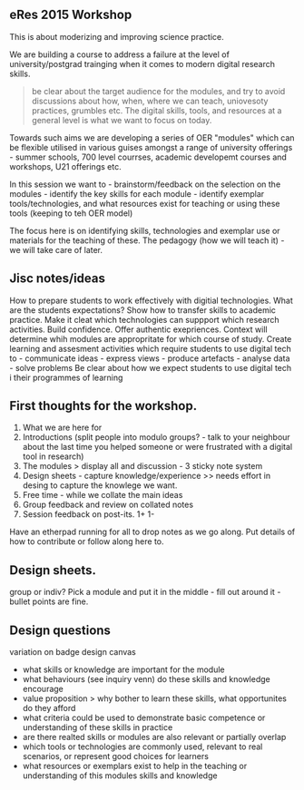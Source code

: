 eRes 2015 Workshop
------------------

This is about moderizing and improving science practice.

We are building a course to address a failure at the level of university/postgrad trainging when it comes to modern digital research skills. 

> be clear about the target audience for the modules, and try to avoid discussions about how, when, where we can teach, uniovesoty practices, grumbles etc. The digital skills, tools, and resources at a general level is what we want to focus on today.

Towards such aims we are developing a series of OER "modules" which can be flexible utilised in various guises amongst a range of university offerings - summer schools, 700 level courrses, academic developemt courses and workshops, U21 offerings etc.

In this session we want to 
	- brainstorm/feedback on the selection on the modules
	- identify the key skills for each module
	- identify exemplar tools/technologies, and what resources exist for teaching or using these tools (keeping to teh OER model)

The focus here is on identifying skills, technologies and exemplar use or materials for the teaching of these.
The pedagogy (how we will teach it) - we will take care of later.


Jisc notes/ideas
-----
How to prepare students to work effectively with digitial technologies.
What are the students expectations?
Show how to transfer skills to academic practice.
Make it cleat which technologies can suppport which research activities.
Build confidence.
Offer authentic exepriences.
Context will determine whih modules are appropritate for which course of study.
Create learning and assesment activities which require students to use digital tech to
	- communicate ideas
	- express views
	- produce artefacts
	- analyse data
	- solve problems 
Be clear about how we expect students to use digital tech i their programmes of learning




First thoughts for the workshop.
-------

1) What we are here for
2) Introductions (split people into modulo groups? - talk to your neighbour about the last time you helped someone or were frustrated with a digital tool in research)
3) The modules > display all and discussion - 3 sticky note system
4) Design sheets - capture knowledge/experience >> needs effort in desing to capture the knowlege we want.
5) Free time - while we collate the main ideas
6) Group feedback and review on collated notes
7) Session feedback on post-its. 1+ 1-

Have an etherpad running for all to drop notes as we go along.
Put details of how to contribute or follow along here to.

Design sheets.
---
group or indiv?
Pick a module and put it in the middle - fill out around it - bullet points are fine.

Design questions
-
variation on badge design canvas
- what skills or knowledge are important for the module
- what behaviours (see inquiry venn) do these skills and knowledge encourage
- value proposition > why bother to learn these skills, what opportunites do they afford
- what criteria could be used to demonstrate basic competence or understanding of these skills in practice
- are there realted skills or modules are also relevant or partially overlap
- which tools or technologies are commonly used, relevant to real scenarios, or represent good choices for learners
- what resources or exemplars exist to help in the teaching or understanding of this modules skills and knowledge  